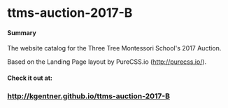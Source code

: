 ttms-auction-2017-B
====================

#### Summary
The website catalog for the Three Tree Montessori School's 2017 Auction.

Based on the Landing Page layout by PureCSS.io (http://purecss.io/).

#### Check it out at:
### http://kgentner.github.io/ttms-auction-2017-B
